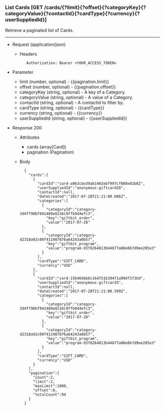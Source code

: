 ### List Cards [GET /cards/{?limit}{?offset}{?categoryKey}{?categoryValue}{?contactId}{?cardType}{?currency}{?userSuppliedId}]
Retrieve a paginated list of Cards.

---
+ Request (application/json)
    + Headers
    
             Authorization: Bearer <YOUR_ACCESS_TOKEN>
   
+ Parameter
    + limit (number, optional) - {{pagination.limit}}
    + offset (number, optional) - {{pagination.offset}}
    + categoryKey (string, optional) - A key of a Category. 
    + categoryValue (string, optional) - A value of a Category. 
    + contactId (string, optional) - A contactId to filter by.
    + cardType (string, optional) - {{cardType}}
    + currency (string, optional) - {{currency}}
    + userSuppliedId (string, optional) - {{userSuppliedId}}

+ Response 200
    + Attributes 
        + cards (array[Card])
        + pagination (Pagination)

    + Body
    
            {
              "cards":[
                {
                  "cardId":"card-a063cbe39ab1402ebf997cf088e81b82",
                  "userSuppliedId":"anonymous-giftcard28",
                  "contactId":null,
                  "dateCreated":"2017-07-28T21:21:00.606Z",
                  "categories":[
                    {
                      "categoryId":"category-3d4ff98bf941489e8216c9ffb9d4efc3",
                      "key":"giftbit_order",
                      "value":"2017-07-28"
                    },
                    {
                      "categoryId":"category-d2318a92c00f411987076a64243a0b57",
                      "key":"giftbit_program",
                      "value":"program-93f8264813b44877a08e8b7d9ee205e3"
                    }
                  ],
                  "cardType":"GIFT_CARD",
                  "currency":"USD"
                },
                {
                  "cardId":"card-15b464bb6c164751b394f1a99df373bd",
                  "userSuppliedId":"anonymous-giftcard3",
                  "contactId":null,
                  "dateCreated":"2017-07-28T21:21:00.599Z",
                  "categories":[
                    {
                      "categoryId":"category-3d4ff98bf941489e8216c9ffb9d4efc3",
                      "key":"giftbit_order",
                      "value":"2017-07-28"
                    },
                    {
                      "categoryId":"category-d2318a92c00f411987076a64243a0b57",
                      "key":"giftbit_program",
                      "value":"program-93f8264813b44877a08e8b7d9ee205e3"
                    }
                  ],
                  "cardType":"GIFT_CARD",
                  "currency":"USD"
                }
              ],
              "pagination":{
                "count":2,
                "limit":2,
                "maxLimit":1000,
                "offset":0,
                "totalCount":94
              }
            }

